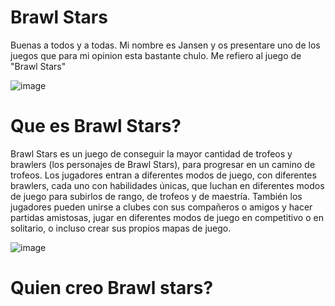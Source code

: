 # Brawl Stars

Buenas a todos y a todas. Mi nombre es Jansen y os presentare uno de los juegos que para mi opinion esta bastante chulo. Me refiero al juego de "Brawl Stars"

![image](https://github.com/user-attachments/assets/0766a46a-4b0c-4bb4-8a7d-5169c39f9bc7)

# Que es Brawl Stars?

Brawl Stars es un juego de conseguir la mayor cantidad de trofeos y brawlers (los personajes de Brawl Stars), para progresar en un camino de trofeos. Los jugadores entran a diferentes modos de juego, con diferentes brawlers, cada uno con habilidades únicas, que luchan en diferentes modos de juego para subirlos de rango, de trofeos y de maestría. También los jugadores pueden unirse a clubes con sus compañeros o amigos y hacer partidas amistosas, jugar en diferentes modos de juego en competitivo o en solitario, o incluso crear sus propios mapas de juego. 

![image](https://github.com/user-attachments/assets/cf10c420-8e08-49b6-b0ae-0a53e49c4a9a)

# Quien creo Brawl stars?




